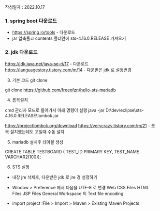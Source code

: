작성일자 : 2022.10.17

### 1. spring boot 다운로드
- https://spring.io/tools - 다운로드
- jar 압축풀고 contents 폴더안에 sts-4.16.0.RELEASE 가져오기

### 2. jdk 다운로드

https://jdk.java.net/java-se-ri/17 - 다운로드
https://languagestory.tistory.com/m/14 - 다운받은 jdk 로 설정변경

3. 기본 코드 git clone

git clone https://github.com/freeofzn/hello-sts-mariadb

4. 롬복설치 

cmd 관리자 모드로 들어가서 아래 명령어 실행
java -jar D:\dev\eclipse\sts-4.16.0.RELEASE\lombok.jar

https://projectlombok.org/download
https://verycrazy.tistory.com/m/21 - 롬복 설치했는데도 꼬일때 수동 설치

5. mariadb 설치후 테이블 생성

CREATE TABLE TESTBOARD ( TEST_ID PRIMARY KEY, TEST_NAME VARCHAR2(100));

6. STS 실행
 - 내장 jre 삭제후, 다운받은 jdk 로 jre 경 설정하기
 - Window > Preference 에서 다음을 UTF-8 로 변경
     Web
       CSS Files
	   HTML Files
	   JSP Files
	 General
	   Workspace 의 Text file encoding
	 
    
 - import project 
   :File > Import > Maven > Existing Maven Projects  
 
